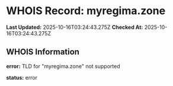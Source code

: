 # WHOIS Record: myregima.zone

**Last Updated:** 2025-10-16T03:24:43.275Z
**Checked At:** 2025-10-16T03:24:43.275Z

## WHOIS Information

**error:** TLD for "myregima.zone" not supported

**status:** error

